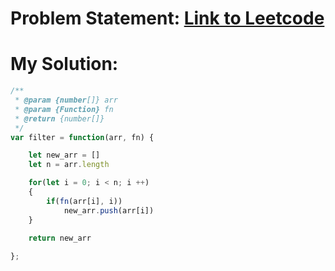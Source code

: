 # Problem Statement: [Link to Leetcode](https://leetcode.com/problems/filter-elements-from-array/)
# My Solution: 
```js
/**
 * @param {number[]} arr
 * @param {Function} fn
 * @return {number[]}
 */
var filter = function(arr, fn) {

    let new_arr = []
    let n = arr.length

    for(let i = 0; i < n; i ++)
    {
        if(fn(arr[i], i))
            new_arr.push(arr[i])
    }

    return new_arr
    
};
```
